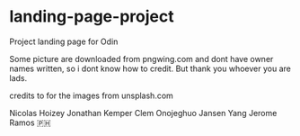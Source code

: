 # landing-page-project
Project landing page for Odin

Some picture are downloaded from pngwing.com and dont have owner names written, so i dont know how to credit. But thank you whoever you are lads.

credits to for the images from unsplash.com

Nicolas Hoizey
Jonathan Kemper
Clem Onojeghuo
Jansen Yang
Jerome Ramos 🇵🇭